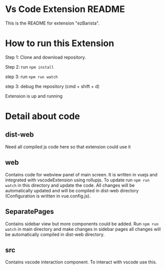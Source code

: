 # Vs Code Extension README

This is the README for extension "ezBarista".

# How to run this Extension

Step 1: Clone and download repository.

Step 2: run ```npm install```

step 3: run ```npm run watch```

step 3: debug the repository (cmd + shift + d)

Extension is up and running

# Detail about code

## dist-web
Need all compiled js code here so that extension could use it

## web
Contains code for webview panel of main screen. It is written in vuejs and integrated with vscodeExtension using rollupjs. To update run ```npm run watch``` in this directory and update the code. All changes will be automatically updated and will be compiled in dist-web directory (Configuration is written in vue.config.js).

## SeparatePages
Contains sidebar view but more components could be added. Run ```npm run watch``` in main directory and make changes in sidebar pages all changes will be automatically compiled in dist-web directory.

## src
Contains vscode interaction component. To interact with vscode use this.
